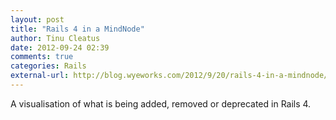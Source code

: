 ```yaml
---
layout: post
title: "Rails 4 in a MindNode"
author: Tinu Cleatus
date: 2012-09-24 02:39
comments: true
categories: Rails
external-url: http://blog.wyeworks.com/2012/9/20/rails-4-in-a-mindnode/
---
```


A visualisation of what is being added, removed or deprecated in Rails 4.